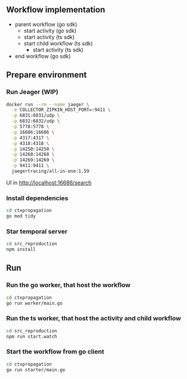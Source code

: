 

## Workflow implementation

- parent workflow (go sdk)
    - start activity (go sdk)
    - start activity (ts sdk)
    - start child workflow (ts sdk)
        - start activity (ts sdk)
- end workflow (go sdk)



## Prepare environment 
### Run Jeager (WIP)

```sh
docker run --rm --name jaeger \
  -e COLLECTOR_ZIPKIN_HOST_PORT=:9411 \
  -p 6831:6831/udp \
  -p 6832:6832/udp \
  -p 5778:5778 \
  -p 16686:16686 \
  -p 4317:4317 \
  -p 4318:4318 \
  -p 14250:14250 \
  -p 14268:14268 \
  -p 14269:14269 \
  -p 9411:9411 \
  jaegertracing/all-in-one:1.59

```

UI in [http://localhost:16686/search](http://localhost:16686/search)



### Install dependencies


```bash
cd ctxpropagation
go mod tidy  
```

### Star temporal server


```bash
cd src_reproduction
npm install
```

## Run 

### Run the go worker, that host the workflow
```bash
cd ctxpropagation
go run worker/main.go
```



### Run the ts worker, that host the activity and child workflow
```bash
cd src_reproduction
npm run start.watch
```



### Start the workflow from go client
```bash
cd ctxpropagation
go run starter/main.go
```




